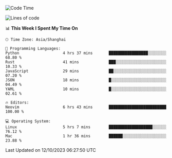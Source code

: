<!--START_SECTION:waka-->
![Code Time](http://img.shields.io/badge/Code%20Time-1%2C633%20hrs%2028%20mins-blue)

![Lines of code](https://img.shields.io/badge/From%20Hello%20World%20I%27ve%20Written-288.0%20thousand%20lines%20of%20code-blue)

📊 **This Week I Spent My Time On** 

```text
🕑︎ Time Zone: Asia/Shanghai

💬 Programming Languages: 
Python                   4 hrs 37 mins       █████████████████░░░░░░░░   68.80 % 
Rust                     41 mins             ███░░░░░░░░░░░░░░░░░░░░░░   10.33 % 
JavaScript               29 mins             ██░░░░░░░░░░░░░░░░░░░░░░░   07.20 % 
JSON                     18 mins             █░░░░░░░░░░░░░░░░░░░░░░░░   04.49 % 
YAML                     10 mins             █░░░░░░░░░░░░░░░░░░░░░░░░   02.61 % 

🔥 Editors: 
Neovim                   6 hrs 43 mins       █████████████████████████   100.00 % 

💻 Operating System: 
Linux                    5 hrs 7 mins        ███████████████████░░░░░░   76.12 % 
Mac                      1 hr 36 mins        ██████░░░░░░░░░░░░░░░░░░░   23.88 % 
```


 Last Updated on 12/10/2023 06:27:50 UTC
<!--END_SECTION:waka-->
